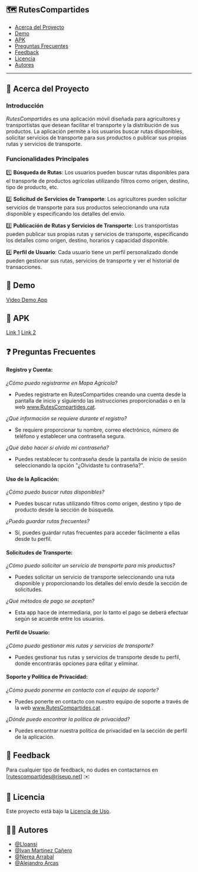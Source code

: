 ## 🗺️ RutesCompartides

- [Acerca del Proyecto](#acerca-del-proyecto)
- [Demo](#demo)
- [APK](#apk)
- [Preguntas Frecuentes](#preguntas-frecuentes)
- [Feedback](#feedback)
- [Licencia](#licencia)
- [Autores](#autores)

---

## 🌱 Acerca del Proyecto

### Introducción
*RutesCompartides* es una aplicación móvil diseñada para agricultores y transportistas que desean facilitar el transporte y la distribución de sus productos. La aplicación permite a los usuarios buscar rutas disponibles, solicitar servicios de transporte para sus productos o publicar sus propias rutas y servicios de transporte.

### Funcionalidades Principales

1️⃣ **Búsqueda de Rutas**: Los usuarios pueden buscar rutas disponibles para el transporte de productos agrícolas utilizando filtros como origen, destino, tipo de producto, etc.

2️⃣ **Solicitud de Servicios de Transporte**: Los agricultores pueden solicitar servicios de transporte para sus productos seleccionando una ruta disponible y especificando los detalles del envío.

3️⃣ **Publicación de Rutas y Servicios de Transporte**: Los transportistas pueden publicar sus propias rutas y servicios de transporte, especificando los detalles como origen, destino, horarios y capacidad disponible.

4️⃣ **Perfil de Usuario**: Cada usuario tiene un perfil personalizado donde pueden gestionar sus rutas, servicios de transporte y ver el historial de transacciones.

## 🎥 Demo
[Video Demo App](#)

## 🎥 APK
[Link 1](https://www.mediafire.com/file/cz6vjc3nruxxgo9/app-debug.apk/file)
[Link 2](https://mega.nz/file/UPdn1byK#sPFIy9Bq3T4SkmIBS-o5Ft_wESsx5jm7ahanECrXlYQ)


## ❓ Preguntas Frecuentes

#### Registro y Cuenta:
*¿Cómo puedo registrarme en Mapa Agrícola?*
- Puedes registrarte en RutesCompartides creando una cuenta desde la pantalla de inicio y siguiendo las instrucciones proporcionadas o en la web www.RutesCompartides.cat.

*¿Qué información se requiere durante el registro?*
- Se requiere proporcionar tu nombre, correo electrónico, número de teléfono y establecer una contraseña segura.

*¿Qué debo hacer si olvido mi contraseña?*
- Puedes restablecer tu contraseña desde la pantalla de inicio de sesión seleccionando la opción "¿Olvidaste tu contraseña?".

#### Uso de la Aplicación:
*¿Cómo puedo buscar rutas disponibles?*
- Puedes buscar rutas utilizando filtros como origen, destino y tipo de producto desde la sección de búsqueda.

*¿Puedo guardar rutas frecuentes?*
- Sí, puedes guardar rutas frecuentes para acceder fácilmente a ellas desde tu perfil.

#### Solicitudes de Transporte:
*¿Cómo puedo solicitar un servicio de transporte para mis productos?*
- Puedes solicitar un servicio de transporte seleccionando una ruta disponible y proporcionando los detalles del envío desde la sección de solicitudes.

*¿Qué métodos de pago se aceptan?*
- Esta app hace de intermediaria, por lo tanto el pago se deberá efectuar según se acuerde entre los usuarios.

#### Perfil de Usuario:
*¿Cómo puedo gestionar mis rutas y servicios de transporte?*
- Puedes gestionar tus rutas y servicios de transporte desde tu perfil, donde encontrarás opciones para editar y eliminar.

#### Soporte y Política de Privacidad:
*¿Cómo puedo ponerme en contacto con el equipo de soporte?*
- Puedes ponerte en contacto con nuestro equipo de soporte a través de la web www.RutesCompartides.cat .

*¿Dónde puedo encontrar la política de privacidad?*
- Puedes encontrar nuestra política de privacidad en la sección de perfil de la aplicación.

## 📝 Feedback
Para cualquier tipo de feedback, no dudes en contactarnos en [rutescompartides@riseup.net] ✉️

## 📜 Licencia
Este proyecto está bajo la [Licencia de Uso](LICENSE.txt).

## 👨‍💻 Autores
- [@Lloansi](https://github.com/Lloansi)
- [@Ivan Martinez Cañero](https://github.com/IvanCaEz)
- [@Nerea Arrabal](https://github.com/NereaAL)
- [@Alejandro Arcas](https://github.com/AlejandroAndroidDev)

